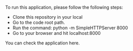 To run this application, please follow the following steps:
* Clone this repository in your local
* Go to the code root path.
* Run the command: 
	python -m  SimpleHTTPServer 8000
* Go to your browser and hit localhost:8000

You can check the application here.